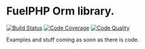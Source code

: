 # FuelPHP Orm library.

[![Build Status](https://travis-ci.org/fuelphp/orm.png?branch=master)](https://travis-ci.org/fuelphp/orm)
[![Code Coverage](https://scrutinizer-ci.com/g/fuelphp/orm/badges/quality-score.png?s=3a071a3f142f3b15c1c0db144b3b8c62fa5662e8)](https://scrutinizer-ci.com/g/fuelphp/orm/)
[![Code Quality](https://scrutinizer-ci.com/g/fuelphp/orm/badges/coverage.png?s=7ead6a412939c54825a917a3bde03f55aba940b8)](https://scrutinizer-ci.com/g/fuelphp/orm/)

Examples and stuff coming as soon as there is code.
